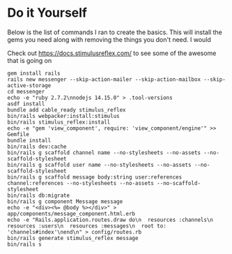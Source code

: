 # Do it Yourself

Below is the list of commands I ran to create the basics. This will install the gems you need along with removing the things you don't need. I would

Check out https://docs.stimulusreflex.com/ to see some of the awesome that is going on

```shell
gem install rails
rails new messenger --skip-action-mailer --skip-action-mailbox --skip-active-storage
cd messenger
echo -e "ruby 2.7.2\nnodejs 14.15.0" > .tool-versions
asdf install
bundle add cable_ready stimulus_reflex
bin/rails webpacker:install:stimulus
bin/rails stimulus_reflex:install
echo -e "gem 'view_component', require: 'view_component/engine'" >> Gemfile
bundle install
bin/rails dev:cache
bin/rails g scaffold channel name --no-stylesheets --no-assets --no-scaffold-stylesheet
bin/rails g scaffold user name --no-stylesheets --no-assets --no-scaffold-stylesheet
bin/rails g scaffold message body:string user:references channel:references --no-stylesheets --no-assets --no-scaffold-stylesheet
bin/rails db:migrate
bin/rails g component Message message
echo -e "<div><%= @body %></div>" > app/components/message_component.html.erb
echo -e "Rails.application.routes.draw do\n  resources :channels\n  resources :users\n  resources :messages\n  root to: 'channels#index'\nend\n" > config/routes.rb
bin/rails generate stimulus_reflex message
bin/rails s
```
